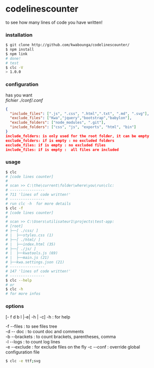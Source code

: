 # codelinescounter
to see how many lines of code you have written!


### installation

````sh
$ git clone http://github.com/kwabounga/codelinescounter/
$ npm install
$ npm link
# done!
# test
$ clc -V
> 1.0.0
````
### configuration

has you want  
*fichier ./conf/.conf*
```json
{
  "include_files": [".js", ".css", ".html",".txt", ".md", ".svg"],
  "exclude_files": ["Kwa","jquery","bootstrap","babylon"],
  "exclude_folders": ["node_modules", ".git"],
  "include_folders": ["css", "js", "exports", "html", "bin"]
}
include_folders: is only used for the root folder, it can be empty
exclude_folders: if is empty : no excluded folders
exclude_files: if is empty : no excluded files
include_files: if is empty :  all files are included
```
### usage
````sh
$ clc
# [code lines counter]
#
# scan >> C:\the\current\folder\where\you\run\clc:
# ----------------
# 711 'lines of code written!'
# ----------------
# run clc -h  for more details
$ clc -f
# [code lines counter]
#
# scan >> C:\Users\utilisateur1\projects\test-app:
# [root]
# ├──[ ./css/ ]
# |  ├──styles.css (1)
# ├──[ ./html/ ]
# |  ├──index.html (35)
# ├──[ ./js/ ]
# |  ├──kwatools.js (69)
# |  ├──main.js (21)
# ├──kwa.settings.json (21)
# ----------------
# 147 'lines of code written!'
# ----------------
$ clc --help
# or
$ clc -h
# for more infos
````

### options
[- f d b l |-e| -h | -c]
-h : for help  

-f --files : to see files tree  
-d -- doc : to count doc and comments  
-b --brackets : to count brackets, parentheses, comma   
-l --logs : to count log lines  
-e --exclude : for exclude files on the fly
-c --conf : override global configuration file
```sh
$ clc -e ttf;svg
```
